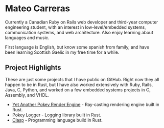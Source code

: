 # Mateo Carreras

Currently a Canadian Ruby on Rails web developer and third-year computer engineering student, with an interest in low-level/embedded systems, communication systems, and web architecture. Also enjoy learning about languages and music.

First language is English, but know some spanish from family, and have been learning Scottish Gaelic in my free time for a while.

## Project Highlights

These are just some projects that I have public on GitHub. Right now they all
happen to be in Rust, but I have also worked extensively with Ruby, Rails, Java,
C, Python, and worked on a few embedded systems projects in C, Assembly, and VHDL.

- [Yet Another Pokey Render Engine](https://github.com/PokeyOne/yapre) - Ray-casting rendering engine built in Rust.
- [Pokey Logger](https://github.com/PokeyOne/pokey-logger) - Logging library built in Rust.
- [Clasp](https://github.com/PokeyOne/clasp) - Programming language build in Rust.

